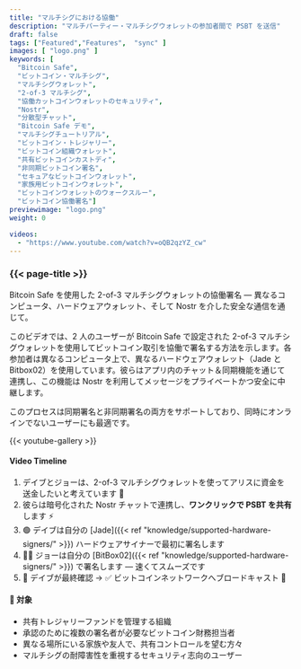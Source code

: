 ```yaml
---
title: "マルチシグにおける協働"
description: "マルチパーティー・マルチシグウォレットの参加者間で PSBT を送信"
draft: false
tags: ["Featured","Features",  "sync" ]
images: [ "logo.png" ]
keywords: [ 
  "Bitcoin Safe",
  "ビットコイン・マルチシグ",
  "マルチシグウォレット",
  "2-of-3 マルチシグ",
  "協働カットコインウォレットのセキュリティ",
  "Nostr",
  "分散型チャット",
  "Bitcoin Safe デモ",
  "マルチシグチュートリアル",
  "ビットコイン・トレジャリー",
  "ビットコイン組織ウォレット",
  "共有ビットコインカストディ",
  "非同期ビットコイン署名",
  "セキュアなビットコインウォレット",
  "家族用ビットコインウォレット",
  "ビットコインウォレットのウォークスルー",
  "ビットコイン協働署名"]
previewimage: "logo.png"
weight: 0

videos:
  - "https://www.youtube.com/watch?v=oQB2qzYZ_cw"
---
```


### {{< page-title >}}  
  
 
 Bitcoin Safe を使用した 2-of-3 マルチシグウォレットの協働署名 — 異なるコンピュータ、ハードウェアウォレット、そして Nostr を介した安全な通信を通じて。

このビデオでは、2 人のユーザーが Bitcoin Safe で設定された 2-of-3 マルチシグウォレットを使用してビットコイン取引を協働で署名する方法を示します。各参加者は異なるコンピュータ上で、異なるハードウェアウォレット（Jade と Bitbox02）を使用しています。彼らはアプリ内のチャット＆同期機能を通じて連携し、この機能は Nostr を利用してメッセージをプライベートかつ安全に中継します。

このプロセスは同期署名と非同期署名の両方をサポートしており、同時にオンラインでないユーザーにも最適です。


{{< youtube-gallery >}} 

#### Video Timeline 
1. デイブとジョーは、2-of-3 マルチシグウォレットを使ってアリスに資金を送金したいと考えています 🤝
2. 彼らは暗号化された Nostr チャットで連携し、**ワンクリックで PSBT を共有**します ⚡
3. 🟢 デイブは自分の [Jade]({{< ref "knowledge/supported-hardware-signers/" >}}) ハードウェアサイナーで最初に署名します
4. 🧑‍💻 ジョーは自分の [BitBox02]({{< ref "knowledge/supported-hardware-signers/" >}}) で署名します — 速くてスムーズです
5. 🧾 デイブが最終確認 → ✅ ビットコインネットワークへブロードキャスト 🚀

#### 🎯 対象

  - 共有トレジャリーファンドを管理する組織
  - 承認のために複数の署名者が必要なビットコイン財務担当者
  - 異なる場所にいる家族や友人で、共有コントロールを望む方々
  - マルチシグの耐障害性を重視するセキュリティ志向のユーザー